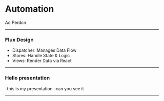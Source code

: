 # Automation
Ac Perdon



---

### Flux Design

- Dispatcher: Manages Data Flow
- Stores: Handle State & Logic
- Views: Render Data via React

---
### Hello presentation

-this is my presentation
-can you see it

---
